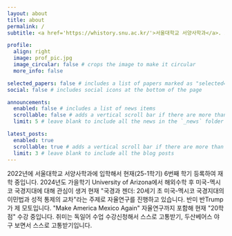 ```yaml
---
layout: about
title: about
permalink: /
subtitle: <a href='https://whistory.snu.ac.kr/'>서울대학교 서양사학과</a>. 고양이사진수집가 

profile:
  align: right
  image: prof_pic.jpg
  image_circular: false # crops the image to make it circular
  more_info: false

selected_papers: false # includes a list of papers marked as "selected={true}"
social: false # includes social icons at the bottom of the page

announcements:
  enabled: false # includes a list of news items
  scrollable: false # adds a vertical scroll bar if there are more than 3 news items
  limit: 5 # leave blank to include all the news in the `_news` folder

latest_posts:
  enabled: true
  scrollable: true # adds a vertical scroll bar if there are more than 3 new posts items
  limit: 3 # leave blank to include all the blog posts
---
```


2022년에 서울대학교 서양사학과에 입학해서 현재(25-1학기) 6번째 학기 등록하여 재학 중입니다. 2024년도 가을학기 University of Arizona에서 해외수학 후 미국-멕시코 국경지대에 대해 관심이 생겨 현재 "국경과 젠더: 20세기 초 미국-멕시코 국경지대의 이민법과 성적 통제의 교차"라는 주제로 자율연구를 진행하고 있습니다. 반미 반Trump가 제 모토입니다. "Make America Mexico Again" 자율연구까지 포함해 현재 "20학점" 수강 중입니다. 취미는 독일어 수업 수강신청해서 스스로 고통받기, 두산베어스 야구 보면서 스스로 고통받기입니다. 
